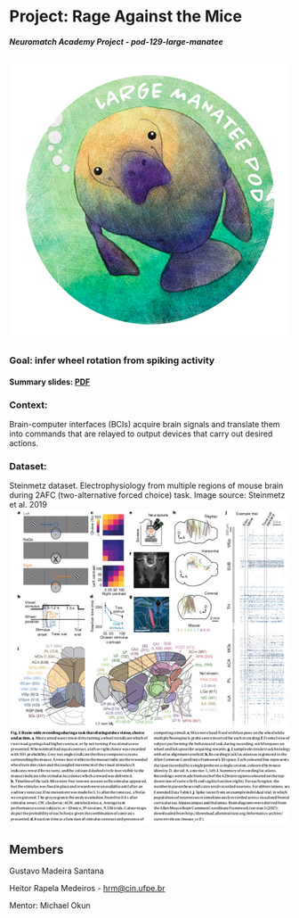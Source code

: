 # Project: Rage Against the Mice

##### Neuromatch Academy Project - pod-129-large-manatee
![pod-129-large-manatee](https://github.com/gumadeiras/neuromatch-academy/blob/master/github_images/large%20manatee.png?raw=true)

### Goal: infer wheel rotation from spiking activity

#### Summary slides: [PDF](https://github.com/gumadeiras/neuromatch-academy/blob/master/NMA_report_final.pdf)

### Context:

Brain-computer interfaces (BCIs) acquire brain signals and translate them into commands that are relayed to output devices that carry out desired actions.

### Dataset: 

Steinmetz dataset. Electrophysiology from multiple regions of mouse brain during 2AFC (two-alternative forced choice) task.  Image source: Steinmetz et al. 2019
  ![Image from Steinmetz et al.](https://github.com/gumadeiras/neuromatch-academy/blob/master/github_images/steinmetz.jpg?raw=true)


## Members

Gustavo Madeira Santana

Heitor Rapela Medeiros - hrm@cin.ufpe.br

Mentor: Michael Okun
